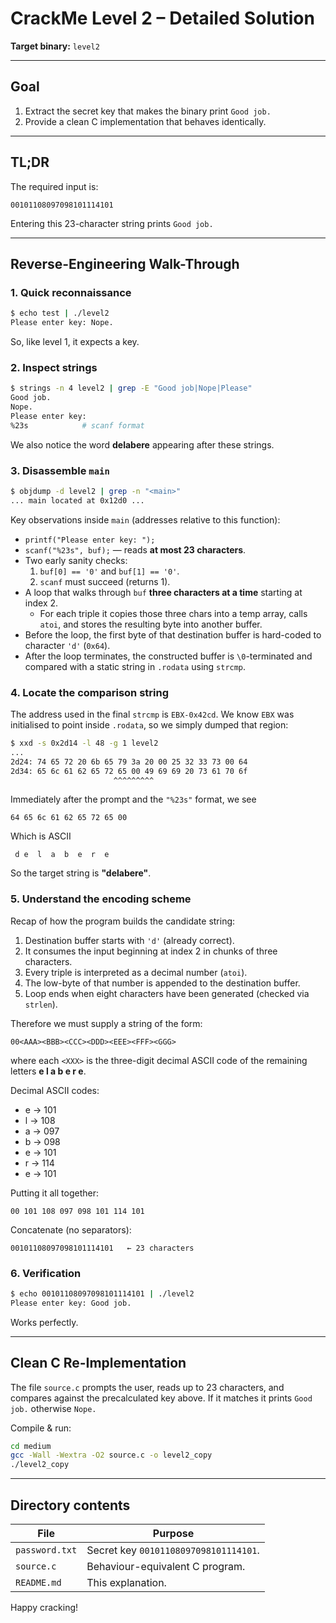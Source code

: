 # CrackMe Level 2 – Detailed Solution

**Target binary:** `level2`

---

## Goal
1. Extract the secret key that makes the binary print `Good job.`
2. Provide a clean C implementation that behaves identically.

---

## TL;DR
The required input is:
```
00101108097098101114101
```
Entering this 23-character string prints `Good job.`

---

## Reverse-Engineering Walk-Through

### 1. Quick reconnaissance
```bash
$ echo test | ./level2
Please enter key: Nope.
```
So, like level 1, it expects a key.

### 2. Inspect strings
```bash
$ strings -n 4 level2 | grep -E "Good job|Nope|Please"
Good job.
Nope.
Please enter key:
%23s            # scanf format
```
We also notice the word **delabere** appearing after these strings.

### 3. Disassemble `main`
```bash
$ objdump -d level2 | grep -n "<main>"
... main located at 0x12d0 ...
```
Key observations inside `main` (addresses relative to this function):
* `printf("Please enter key: ");`
* `scanf("%23s", buf);` — reads **at most 23 characters**.
* Two early sanity checks:
  1. `buf[0] == '0'` and `buf[1] == '0'`.
  2. `scanf` must succeed (returns 1).
* A loop that walks through `buf` **three characters at a time** starting at index 2.
  * For each triple it copies those three chars into a temp array, calls `atoi`,
    and stores the resulting byte into another buffer.
* Before the loop, the first byte of that destination buffer is hard-coded to
  character `'d'` (`0x64`).
* After the loop terminates, the constructed buffer is `\0`-terminated and
  compared with a static string in `.rodata` using `strcmp`.

### 4. Locate the comparison string
The address used in the final `strcmp` is `EBX-0x42cd`. We know `EBX`
was initialised to point inside `.rodata`, so we simply dumped that region:
```bash
$ xxd -s 0x2d14 -l 48 -g 1 level2
...
2d24: 74 65 72 20 6b 65 79 3a 20 00 25 32 33 73 00 64
2d34: 65 6c 61 62 65 72 65 00 49 69 69 20 73 61 70 6f
                       ^^^^^^^^^
```
Immediately after the prompt and the `"%23s"` format, we see
```
64 65 6c 61 62 65 72 65 00
```
Which is ASCII
```
 d e  l  a  b  e  r  e
```
So the target string is **"delabere"**.

### 5. Understand the encoding scheme
Recap of how the program builds the candidate string:
1. Destination buffer starts with `'d'` (already correct).
2. It consumes the input beginning at index 2 in chunks of three characters.
3. Every triple is interpreted as a decimal number (`atoi`).
4. The low-byte of that number is appended to the destination buffer.
5. Loop ends when eight characters have been generated (checked via `strlen`).

Therefore we must supply a string of the form:
```
00<AAA><BBB><CCC><DDD><EEE><FFF><GGG>
```
where each `<XXX>` is the three-digit decimal ASCII code of the remaining
letters **e l a b e r e**.

Decimal ASCII codes:
* e → 101
* l → 108
* a → 097
* b → 098
* e → 101
* r → 114
* e → 101

Putting it all together:
```
00 101 108 097 098 101 114 101
```
Concatenate (no separators):
```
00101108097098101114101   ← 23 characters
```

### 6. Verification
```bash
$ echo 00101108097098101114101 | ./level2
Please enter key: Good job.
```
Works perfectly.

---

## Clean C Re-Implementation
The file `source.c` prompts the user, reads up to 23 characters, and compares
against the precalculated key above. If it matches it prints `Good job.`
otherwise `Nope.`

Compile & run:
```bash
cd medium
gcc -Wall -Wextra -O2 source.c -o level2_copy
./level2_copy
```

---

## Directory contents
| File              | Purpose                                 |
|-------------------|-----------------------------------------|
| `password.txt`    | Secret key `00101108097098101114101`.   |
| `source.c`        | Behaviour-equivalent C program.         |
| `README.md`       | This explanation.                       |

Happy cracking! 
